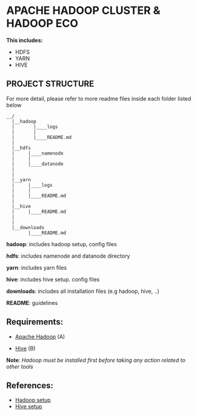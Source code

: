 # APACHE HADOOP CLUSTER & HADOOP ECO

**This includes:**
* HDFS
* YARN
* HIVE

## PROJECT STRUCTURE

For more detail, please refer to more readme files inside each folder listed below
```
__/
  |__hadoop
  |       |____logs
  |       |
  |       |____README.md
  |
  |__hdfs
  |     |____namenode
  |     |
  |     |____datanode
  |
  |
  |__yarn
  |     |____logs
  |     |
  |     |____README.md
  |
  |__hive
  |     |____README.md
  |
  |
  |__downloads
        |____README.md
```

**hadoop**: includes hadoop setup, config files

**hdfs**: includes namenode and datanode directory

**yarn**: includes yarn files

**hive**: includes hive setup. config files

**downloads**: includes all installation files (e.g hadoop, hive, ..) 

**README**: guidelines

## Requirements:

* [Apache Hadoop](https://hadoop.apache.org/releases.html) (A)

* [Hive](https://dlcdn.apache.org/hive/) (B)

**Note**: *Hadoop must be installed first before taking any action related to other tools*

## References:

* [Hadoop setup](https://github.com/nduc4nh/my-hadoop-cluster/tree/main/hadoop)
* [Hive setup](https://github.com/nduc4nh/my-hadoop-cluster/tree/main/hive)
